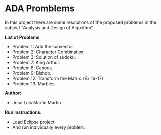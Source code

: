 # ADA Promblems
In this project there are some resolutions of the proposed problems in the subject "Analysis and Design of Algorithm".

**List of Problems**
* Problem 1:	Add the subvector.
* Problem 2: 	Character Combination.
* Problem 3: 	Solution of sudoku.
* Problem 7: 	King Arthur.
* Problem 8: 	Canoes.
* Problem 9:	Bishop.
* Problem 12:	Transform the Matrix. (Ex 16-17)
* Problem 13:	Marbles.

**Author:**
* Jose Luis Martín Martín

**Run Instructions:**
* Load Eclipse project.
* And run individually every problem.
